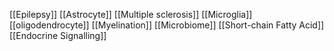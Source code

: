 [[Epilepsy]]
[[Astrocyte]]
[[Multiple sclerosis]]
[[Microglia]]
[[oligodendrocyte]]
[[Myelination]]
[[Microbiome]]
[[Short-chain Fatty Acid]]
[[Endocrine Signalling]]
